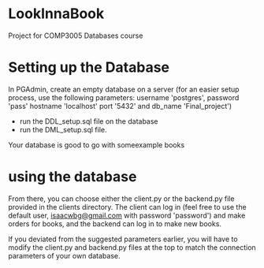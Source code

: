 # LookInnaBook
Project for COMP3005 Databases course

# Setting up the Database
In PGAdmin, create an empty database on a server 
(for an easier setup process, use the following parameters: username 'postgres', password 'pass' hostname 'localhost' port '5432' and db_name 'Final_project')
- run the DDL_setup.sql file on the database 
- run the DML_setup.sql file.

Your database is good to go with someexample books

# using the database
From there, you can choose either the client.py or the backend.py file provided in the clients directory. The client can log in (feel free to use the default user, isaacwbg@gmail.com with password 'password') and make orders for books, and the backend can log in to make new books.

If you deviated from the suggested parameters earlier, you will have to modify the client.py and backend.py files at the top to match the connection parameters of your own database.
